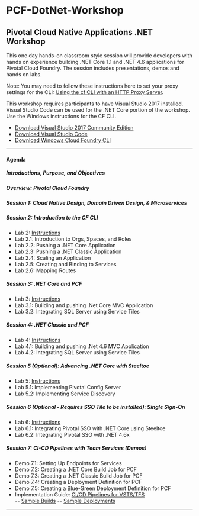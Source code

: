 # PCF-DotNet-Workshop
## Pivotal Cloud Native Applications .NET Workshop
This one day hands-on classroom style session will provide developers with hands on experience building .NET Core 1.1 and .NET 4.6 applications for Pivotal Cloud Foundry. The session includes presentations, demos and hands on labs.

Note: You may need to follow these instructions here to set your proxy settings for the CLI: [Using the cf CLI with an HTTP Proxy Server](https://docs.cloudfoundry.org/cf-cli/http-proxy.html).

This workshop requires participants to have Visual Studio 2017 installed.  Visual Studio Code can be used for the .NET Core portion of the workshop.  Use the Windows instructions for the CF CLI.  
- [Download Visual Studio 2017 Community Edition](https://www.visualstudio.com/thank-you-downloading-visual-studio/?sku=Community&rel=15)
- [Download Visual Studio Code](https://code.visualstudio.com/?wt.mc_id=vscom_downloads)
- [Download Windows Cloud Foundry CLI](https://cli.run.pivotal.io/stable?release=windows64&source=github)
- - -

#### Agenda
##### Introductions, Purpose, and Objectives 

##### Overview: Pivotal Cloud Foundry 

##### Session 1: Cloud Native Design, Domain Driven Design, & Microservices

##### Session 2: Introduction to the CF CLI
-	Lab 2: [Instructions](./Labs/Lab2.md)
-   Lab 2.1: Introduction to Orgs, Spaces, and Roles
-   Lab 2.2: Pushing a .NET Core Application
-   Lab 2.3: Pushing a .NET Classic Application
-   Lab 2.4: Scaling an Application
-   Lab 2.5: Creating and Binding to Services
-   Lab 2.6: Mapping Routes
  
##### Session 3: .NET Core and PCF 
-	Lab 3: [Instructions](./Labs/Lab3.md)
-   Lab 3.1: Building and pushing .Net Core MVC Application
-   Lab 3.2: Integrating SQL Server using Service Tiles
  
##### Session 4: .NET Classic and PCF 
-	Lab 4: [Instructions](./Labs/Lab4.md)
-   Lab 4.1: Building and pushing .Net 4.6 MVC Application
-   Lab 4.2: Integrating SQL Server using Service Tiles

##### Session 5 (Optional): Advancing .NET Core with Steeltoe 
-	Lab 5: [Instructions](./Labs/Lab5.md)
-   Lab 5.1: Implementing Pivotal Config Server
-   Lab 5.2: Implementing Service Discovery

##### Session 6 (Optional - Requires SSO Tile to be installed): Single Sign-On
-	Lab 6: [Instructions](./Labs/Lab6.md)
-   Lab 6.1: Integrating Pivotal SSO with .NET Core using Steeltoe
-   Lab 6.2: Integrating Pivotal SSO with .NET 4.6x

##### Session 7: CI-CD Pipelines with Team Services (Demos)
-   Demo 7.1: Setting Up Endpoints for Services
-   Demo 7.2: Creating a .NET Core Build Job for PCF
-   Demo 7.3: Creating a .NET Classic Build Job for PCF
-   Demo 7.4: Creating a Deployment Definition for PCF
-   Demo 7.5: Creating a Blue-Green Deployment Definition for PCF
-	Implementation Guide: [CI/CD Pipelines for VSTS/TFS]()  
--	[Sample Builds](./vsts/builds/)
--	[Sample Deployments](./vsts/deployments/)
- - -
